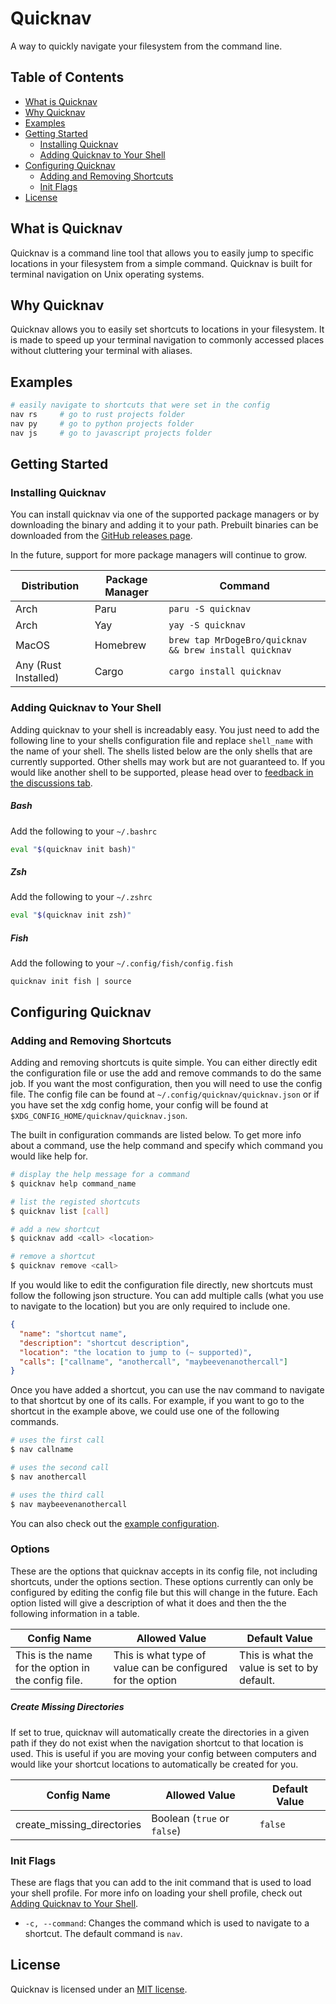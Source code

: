 # Quicknav

A way to quickly navigate your filesystem from the command line.

## Table of Contents

- [What is Quicknav](#what-is-quicknav)
- [Why Quicknav](#why-quicknav)
- [Examples](#examples)
- [Getting Started](#getting-started)
  - [Installing Quicknav](#installing-quicknav)
  - [Adding Quicknav to Your Shell](#adding-quicknav-to-your-shell)
- [Configuring Quicknav](#configuring-quicknav)
  - [Adding and Removing Shortcuts](#adding-and-removing-shortcuts)
  - [Init Flags](#init-flags)
- [License](#license)

## What is Quicknav

Quicknav is a command line tool that allows you to easily jump to specific locations in your filesystem
from a simple command. Quicknav is built for terminal navigation on Unix operating systems.

## Why Quicknav

Quicknav allows you to easily set shortcuts to locations in your filesystem. It is made to speed up
your terminal navigation to commonly accessed places without cluttering your terminal with aliases.

## Examples

```sh
# easily navigate to shortcuts that were set in the config
nav rs     # go to rust projects folder
nav py     # go to python projects folder
nav js     # go to javascript projects folder
```

## Getting Started

### Installing Quicknav

You can install quicknav via one of the supported package managers or by downloading the binary and
adding it to your path. Prebuilt binaries can be downloaded from the [GitHub releases page](https://github.com/MrDogeBro/quicknav/releases).

In the future, support for more package managers will continue to grow.

| Distribution         | Package Manager | Command                                                |
| -------------------- | --------------- | ------------------------------------------------------ |
| Arch                 | Paru            | `paru -S quicknav`                                     |
| Arch                 | Yay             | `yay -S quicknav`                                      |
| MacOS                | Homebrew        | `brew tap MrDogeBro/quicknav && brew install quicknav` |
| Any (Rust Installed) | Cargo           | `cargo install quicknav`                               |

### Adding Quicknav to Your Shell

Adding quicknav to your shell is increadably easy. You just need to add the following line to your shells
configuration file and replace `shell_name` with the name of your shell. The shells listed below are the only
shells that are currently supported. Other shells may work but are not guaranteed to. If you would like another
shell to be supported, please head over to [feedback in the discussions tab](https://github.com/MrDogeBro/quicknav/discussions/categories/feedback).

##### Bash

Add the following to your `~/.bashrc`

```bash
eval "$(quicknav init bash)"
```

##### Zsh

Add the following to your `~/.zshrc`

```zsh
eval "$(quicknav init zsh)"
```

##### Fish

Add the following to your `~/.config/fish/config.fish`

```fish
quicknav init fish | source
```

## Configuring Quicknav

### Adding and Removing Shortcuts

Adding and removing shortcuts is quite simple. You can either directly edit the configuration file or use the
add and remove commands to do the same job. If you want the most configuration, then you will need to use the
config file. The config file can be found at `~/.config/quicknav/quicknav.json` or if you have set the xdg
config home, your config will be found at `$XDG_CONFIG_HOME/quicknav/quicknav.json`.

The built in configuration commands are listed below. To get more info about a command, use the help command
and specify which command you would like help for.

```sh
# display the help message for a command
$ quicknav help command_name

# list the registed shortcuts
$ quicknav list [call]

# add a new shortcut
$ quicknav add <call> <location>

# remove a shortcut
$ quicknav remove <call>
```

If you would like to edit the configuration file directly, new shortcuts must follow the following json structure.
You can add multiple calls (what you use to navigate to the location) but you are only required to include one.

```json
{
  "name": "shortcut name",
  "description": "shortcut description",
  "location": "the location to jump to (~ supported)",
  "calls": ["callname", "anothercall", "maybeevenanothercall"]
}
```

Once you have added a shortcut, you can use the nav command to navigate to that shortcut by one of its calls.
For example, if you want to go to the shortcut in the example above, we could use one of the following commands.

```sh
# uses the first call
$ nav callname

# uses the second call
$ nav anothercall

# uses the third call
$ nav maybeevenanothercall
```

You can also check out the [example configuration](https://github.com/MrDogeBro/quicknav/blob/master/example-configuration.json).

### Options

These are the options that quicknav accepts in its config file, not including shortcuts, under the options section.
These options currently can only be configured by editing the config file but this will change in the future.
Each option listed will give a description of what it does and then the the following information in a table.

| Config Name                                         | Allowed Value                                               | Default Value                                |
| --------------------------------------------------- | ----------------------------------------------------------- | -------------------------------------------- |
| This is the name for the option in the config file. | This is what type of value can be configured for the option | This is what the value is set to by default. |

##### Create Missing Directories

If set to true, quicknav will automatically create the directories in a given path if they do not exist
when the navigation shortcut to that location is used. This is useful if you are moving your config between
computers and would like your shortcut locations to automatically be created for you.

| Config Name                | Allowed Value               | Default Value |
| -------------------------- | --------------------------- | ------------- |
| create_missing_directories | Boolean (`true` or `false`) | `false`       |

### Init Flags

These are flags that you can add to the init command that is used to load your shell profile.
For more info on loading your shell profile, check out [Adding Quicknav to Your Shell]().

- `-c, --command`: Changes the command which is used to navigate to a shortcut. The default command is `nav`.

## License

Quicknav is licensed under an [MIT license](https://github.com/MrDogeBro/quicknav/blob/master/LICENSE).

